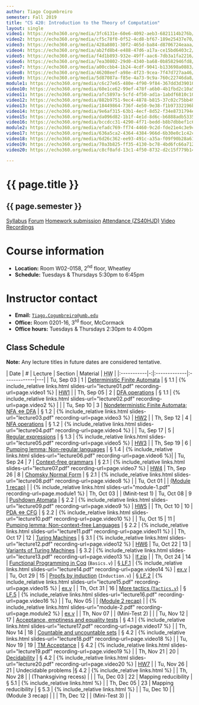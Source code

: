 ```yaml
---
author: Tiago Cogumbreiro
semester: Fall 2019
title: "CS 420: Introduction to the Theory of Computation"
layout: single
video1: https://echo360.org/media/3fc6131e-60e6-4092-aeb3-6821114b276b/public
video2: https://echo360.org/media/cf5c78f0-0f52-4cd8-bf67-189e25437e70/public
video3: https://echo360.org/media/428a8801-30f2-465d-ba84-d8706724eaaa/public
video4: https://echo360.org/media/ab2fd8b4-e488-47d6-a17a-ce15bd6403c2/public
video5: https://echo360.org/media/f4d1b893-932e-49ff-aac6-7db3a1fa2216/public
video6: https://echo360.org/media/7ea30802-29d0-4340-ba68-0b8582946fd8/public
video7: https://echo360.org/media/a00ccbb4-1b24-4cdf-9041-b133698a0883/public
video8: https://echo360.org/media/46208eef-a98e-4f23-9cea-7f47d727aa46/public
video9: https://echo360.org/media/5d87087a-f85e-4a73-9c9a-760c22746da8/public
module1: https://echo360.org/media/c6c27e65-480e-4f90-9f84-367dd3d39010/public
video10: https://echo360.org/media/60e1ce62-99ef-478f-a6b0-4b1fbd2c10a5/public
video11: https://echo360.org/media/afc5897a-5cfd-4f50-ad1a-1abdf6810c10/public
video12: https://echo360.org/media/882b9751-9ec4-4878-b815-37c02c75bb49/public
video13: https://echo360.org/media/18449864-736f-4e50-9e38-f1b97332196b/public
video14: https://echo360.org/media/9e6af315-63b1-4ecf-8d52-f34e8731794e/public
video15: https://echo360.org/media/da096d82-1b1f-4e1d-8d6c-b6888adb5335/public
video16: https://echo360.org/media/bccdcc31-4290-4f71-bedd-b8b7dbbef1c6/public
module2: https://echo360.org/media/efadc769-ff74-4460-9c2d-fde21e4c3e9c/public
video17: https://echo360.org/media/636a5ca2-4364-4384-966d-6b30e0c1c42c/public
video18: https://echo360.org/media/6d26c362-ee93-491c-a35a-f09f90b28a61/public
video19: https://echo360.org/media/70a3b825-ff35-4130-bc78-4bd6fc66a712/public
video20: https://echo360.org/media/c8cf0afd-13c1-4f50-8732-d2c15f779b14/public

---
```


# {{ page.title }}
## {{ page.semester }}

<div class="buttons is-centered">
<a class="button is-large is-link" href="syllabus.pdf">Syllabus</a>
<a class="button is-large is-link" href="https://piazza.com/umb/fall2019/cs420/home">Forum</a>
<a class="button is-large is-link" href="https://umb.umassonline.net/webapps/blackboard/content/listContentEditable.jsp?content_id=_3274098_1&course_id=_62251_1&mode=reset">Homework submission</a>
<a class="button is-large is-link" href="https://www.estalee.com/">Attendance (ZS40HJD)</a>
<a class="button is-large is-link" href="https://echo360.org/section/c4732671-9a09-4122-ae27-47103529a0cb/public">Video Recordings</a>
</div>


# Course information
* **Location:** Room W02-0158, 2<sup>nd</sup> floor, Wheatley
* **Schedule:** Tuesdays & Thursdays 5:30pm to 6:45pm

# Instructor contact
* **Email:** [`Tiago.Cogumbreiro@umb.edu`](mailto:Tiago.Cogumbreiro@umb.edu)
* **Office:** Room 0201-16, 3<sup>rd</sup> floor, McCormack
* **Office hours:** Tuesdays & Thursdays 2:30pm to 4:00pm

## Class Schedule

**Note:** Any lecture titles in future dates are considered tentative.

| Date       | # | Lecture      | Section | Material | <acronym title="Homework">HW</acronym> |
|:-----------|-:|:-------------|:-------------|---|
| Tu, Sep 03 | 1 | [Deterministic Finite Automata](lecture01.html) | § 1.1  | {% include_relative links.html slides-url="lecture01.pdf" recording-url=page.video1 %} | [HW1](hw1.pdf) |
| Th, Sep 05 | 2 | [DFA operations](lecture02.html) | § 1.1 | {% include_relative links.html slides-url="lecture02.pdf" recording-url=page.video2 %} | |
| Tu, Sep 10 | 3 | [Nondeterministic Finite Automata; NFA ⇔ DFA](lecture03.html) | § 1.2 | {% include_relative links.html slides-url="lecture03.pdf" recording-url=page.video3 %} | [HW2](hw2.pdf) |
| Th, Sep 12 | 4 | [NFA operations](lecture04.html) | § 1.2 | {% include_relative links.html slides-url="lecture04.pdf" recording-url=page.video4 %} |
| Tu, Sep 17 | 5 | [Regular expressions](lecture05.html) | § 1.3 | {% include_relative links.html slides-url="lecture05.pdf" recording-url=page.video5 %} | [HW3](hw3.pdf) |
| Th, Sep 19 | 6 | [Pumping lemma; Non-regular languages](lecture06.html) | § 1.4 | {% include_relative links.html slides-url="lecture06.pdf" recording-url=page.video6 %}|
| Tu, Sep 24 | 7 | [Context-free grammars](lecture07.html) | § 2.1 | {% include_relative links.html slides-url="lecture07.pdf" recording-url=page.video7 %} | [HW4](hw4.pdf)
| Th, Sep 26 | 8 | [Chomsky Normal Form](lecture08.html) | § 2.1 | {% include_relative links.html slides-url="lecture08.pdf" recording-url=page.video8 %} |
| Tu, Oct 01 | | [(Module 1 recap)](module-1.html) | | {% include_relative links.html slides-url="module-1.pdf" recording-url=page.module1 %}
| Th, Oct 03 | | (Minit-test 1)
| Tu, Oct 08 | 9 | [Pushdown Atomata](lecture09.html) | § 2.2 | {% include_relative links.html slides-url="lecture09.pdf" recording-url=page.video9 %} | [HW5](hw5.pdf) |
| Th, Oct 10 | 10 | [PDA ⇔ CFG](lecture10.html) | § 2.2 | {% include_relative links.html slides-url="lecture10.pdf" recording-url=page.video10 %} |
| Tu, Oct 15 | 11 | [Pumping lemma; Non-context-free Languages](lecture11.html) | § 2.2 | {% include_relative links.html slides-url="lecture11.pdf" recording-url=page.video11 %} |
| Th, Oct 17 | 12 | [Turing Machines](lecture12.html) | § 3.1 | {% include_relative links.html slides-url="lecture12.pdf" recording-url=page.video12 %} | [HW6](hw6.pdf)
| Tu, Oct 22 | 13 | [Variants of Turing Machines](lecture13.html) | § 3.2 | {% include_relative links.html slides-url="lecture13.pdf" recording-url=page.video13 %} | [lf.zip](https://piazza.com/class_profile/get_resource/k02r6uf6if147e/k23el06j9sg1ip) |
| Th, Oct 24 | 14 | [Functional Programming in Coq](lecture14.html) (`Basics.v`) | [§ LF.1](https://softwarefoundations.cis.upenn.edu/lf-current/Basics.html)  | {% include_relative links.html slides-url="lecture14.pdf" recording-url=page.video14 %} | [ex.v](lecture14.v) |
| Tu, Oct 29 | 15 | [Proofs by induction](lecture15.html) (`Induction.v`) | [§ LF.2](https://softwarefoundations.cis.upenn.edu/lf-current/Induction.html)  | {% include_relative links.html slides-url="lecture15.pdf" recording-url=page.video15 %} | [ex.v](lecture15.v) |
| Th, Oct 31 | 16 | [More tactics (`Tactics.v`)](lecture16.html) | [§ LF.5](https://softwarefoundations.cis.upenn.edu/lf-current/Tactics.html) | {% include_relative links.html slides-url="lecture16.pdf" recording-url=page.video16 %} |
| Tu, Nov 05 | | [(Module 2 recap)](module-2.html) | |  {% include_relative links.html slides-url="module-2.pdf" recording-url=page.module2 %} | [ex.v](module2.v) |
| Th, Nov 07 | | (Mini-Test 2) | |
| Tu, Nov 12 | 17 | [Acceptance, emptiness and equality tests](lecture17.html) | § 4.1 | {% include_relative links.html slides-url="lecture17.pdf" recording-url=page.video17 %} |
| Th, Nov 14 | 18 | [Countable and uncountable sets](lecture18.html) | § 4.2 | {% include_relative links.html slides-url="lecture18.pdf" recording-url=page.video18 %} |
| Tu, Nov 19 | 19 | [TM Acceptance](lecture19.html) | § 4.2  | {% include_relative links.html slides-url="lecture19.pdf" recording-url=page.video19 %} |
| Th, Nov 21 | 20 | [Decidability](lecture20.html) |  § 4.2 | {% include_relative links.html slides-url="lecture20.pdf" recording-url=page.video20 %} | [HW7](hw7.pdf) |
| Tu, Nov 26 | 21 | Undecidable problems |§ 4.2 | {% include_relative links.html %} |
| Th, Nov 28 | | (Thanksgiving recess)        | |
| Tu, Dec 03 | 22 | Mapping reducibility | § 5.1  | {% include_relative links.html %} |
| Th, Dec 05 | 23 | Mapping reducibility |  § 5.3 | {% include_relative links.html %} |
| Tu, Dec 10 | | (Module 3 recap) | |
| Th, Dec 12 | | (Mini-Test 3) | |
